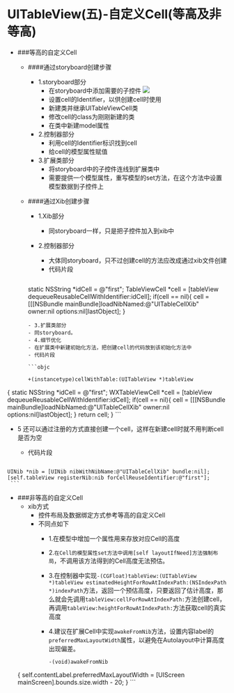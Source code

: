 # UITableView(五)-自定义Cell(等高及非等高)

- ###等高的自定义Cell
  - ####通过storyboard创建步骤
    - 1.storyboard部分
      - 在storyboard中添加需要的子控件
    ![](http://7xrpl5.com1.z0.glb.clouddn.com/16-4-25/20616568.jpg)
      - 设置cell的Identifier，以供创建cell时使用
      - 新建类并继承UITableViewCell类
      - 修改cell的class为刚刚新建的类
      - 在类中新建model属性
    - 2.控制器部分
      - 利用cell的Identifier标识找到cell
      - 给cell的模型属性赋值
    - 3.扩展类部分
      - 将storyboard中的子控件连线到扩展类中
      - 需要提供一个模型属性，重写模型的set方法，在这个方法中设置模型数据到子控件上
 
  - ####通过Xib创建步骤
    - 1.Xib部分
      - 同storyboard一样，只是把子控件加入到xib中
    - 2.控制器部分
      - 大体同storyboard，只不过创建cell的方法应改成通过xib文件创建
      - 代码片段
      
      ```objc
    static NSString *idCell = @"first";
    TableViewCell *cell = [tableView dequeueReusableCellWithIdentifier:idCell];
    if(cell == nil){
        cell = [[[NSBundle mainBundle]loadNibNamed:@"UITableCellXib" owner:nil options:nil]lastObject];
    }
      ```
    - 3.扩展类部分
      - 同storyboard。
    - 4.细节优化
      - 在扩展类中新建初始化方法，把创建cell的代码放到该初始化方法中
      - 代码片段
      
      ```objc
      
      +(instancetype)cellWithTable:(UITableView *)tableView
{
    static NSString *idCell = @"first";
    WXTableViewCell *cell = [tableView dequeueReusableCellWithIdentifier:idCell];
    if(cell == nil){
        cell = [[[NSBundle mainBundle]loadNibNamed:@"UITableCellXib" owner:nil options:nil]lastObject];
    }
    return cell;
}
      ```
   - 5 还可以通过注册的方式直接创建一个cell，这样在新建cell时就不用判断cell是否为空
     - 代码片段
     
     ```objc
    UINib *nib = [UINib nibWithNibName:@"UITableCellXib" bundle:nil];
    [self.tableView registerNib:nib forCellReuseIdentifier:@"first"];
     ```


- ###非等高的自定义Cell
  - xib方式
    - 控件布局及数据绑定方式参考等高的自定义Cell
    - 不同点如下
      - 1.在模型中增加一个属性用来存放对应Cell的高度
      - 2.`在Cell的模型属性set方法中调用[self layoutIfNeed]方法强制布局`，不调用该方法得到的Cell高度无法预估。
      - 3.在控制器中实现`-(CGFloat)tableView:(UITableView *)tableView estimatedHeightForRowAtIndexPath:(NSIndexPath *)indexPath`方法，返回一个预估高度，只要返回了估计高度，那么就会先调用`tableView:cellForRowAtIndexPath:`方法创建cell，再调用`tableView:heightForRowAtIndexPath:`方法获取cell的真实高度
      - 4.建议在扩展Cell中实现`awakeFromNib`方法，设置内容label的`preferredMaxLayoutWidth`属性，以避免在Autolayout中计算高度出现偏差。
      
        ```objc
        -(void)awakeFromNib
  {
      self.contentLabel.preferredMaxLayoutWidth = [UIScreen mainScreen].bounds.size.width - 20;
  }
        ```